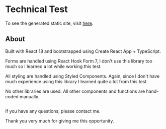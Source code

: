 # Technical Test

To see the generated static site, visit [here](https://technical-test-yoga-prasetya.netlify.app/).

## About

Built with React 18 and bootstrapped using Create React App + TypeScript.

Forms are handled using React Hook Form 7, I don't use this library too much so I learned a lot while working this test.

All styling are handled using Styled Components. Again, since I don't have much experience using this library I learned quite a lot from this test.

No other libraries are used. All other components and functions are hand-coded manually.

##

If you have any questions, please contact me.

Thank you very much for giving me this opportunity.
